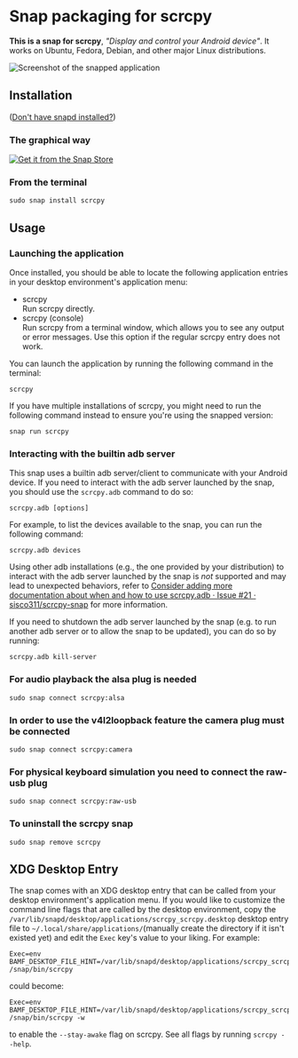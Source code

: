 # Snap packaging for scrcpy

**This is a snap for scrcpy**, *"Display and control your Android device"*. It works on Ubuntu, Fedora, Debian, and other major Linux distributions.

![Screenshot of the snapped application](https://github.com/Genymobile/scrcpy/blob/master/assets/screenshot-debian-600.jpg "Screenshot of the snapped application")

## Installation

([Don't have snapd installed?](https://snapcraft.io/docs/core/install))

### The graphical way

[![Get it from the Snap Store](https://snapcraft.io/static/images/badges/en/snap-store-black.svg)](https://snapcraft.io/scrcpy)

### From the terminal

    sudo snap install scrcpy

## Usage

### Launching the application

Once installed, you should be able to locate the following application entries in your desktop environment's application menu:

* scrcpy  
  Run scrcpy directly.
* scrcpy (console)  
  Run scrcpy from a terminal window, which allows you to see any output or error messages.  Use this option if the regular scrcpy entry does not work.

You can launch the application by running the following command in the terminal:

    scrcpy

If you have multiple installations of scrcpy, you might need to run the following command instead to ensure you're using the snapped version:

    snap run scrcpy

### Interacting with the builtin adb server

This snap uses a builtin adb server/client to communicate with your Android device. If you need to interact with the adb server launched by the snap, you should use the `scrcpy.adb` command to do so:

    scrcpy.adb [options]

For example, to list the devices available to the snap, you can run the following command:

    scrcpy.adb devices

Using other adb installations (e.g., the one provided by your distribution) to interact with the adb server launched by the snap is _not_ supported and may lead to unexpected behaviors, refer to [Consider adding more documentation about when and how to use scrcpy.adb · Issue #21 · sisco311/scrcpy-snap](https://github.com/sisco311/scrcpy-snap/issues/21) for more information.

If you need to shutdown the adb server launched by the snap (e.g. to run another adb server or to allow the snap to be updated), you can do so by running:

    scrcpy.adb kill-server

### For audio playback the alsa plug is needed

    sudo snap connect scrcpy:alsa

### In order to use the v4l2loopback feature the camera plug must be connected

    sudo snap connect scrcpy:camera

### For physical keyboard simulation you need to connect the raw-usb plug

    sudo snap connect scrcpy:raw-usb

### To uninstall the scrcpy snap

    sudo snap remove scrcpy

## XDG Desktop Entry

The snap comes with an XDG desktop entry that can be called from your desktop environment's application menu. If you would like to customize the command line flags that are called by the desktop environment, copy the `/var/lib/snapd/desktop/applications/scrcpy_scrcpy.desktop` desktop entry file to `~/.local/share/applications/`(manually create the directory if it isn't existed yet) and edit the `Exec` key's value to your liking. For example:

    Exec=env BAMF_DESKTOP_FILE_HINT=/var/lib/snapd/desktop/applications/scrcpy_scrcpy.desktop /snap/bin/scrcpy

could become:

    Exec=env BAMF_DESKTOP_FILE_HINT=/var/lib/snapd/desktop/applications/scrcpy_scrcpy.desktop /snap/bin/scrcpy -w

to enable the `--stay-awake` flag on scrcpy. See all flags by running `scrcpy --help`.
